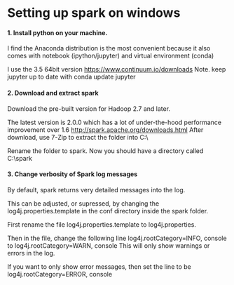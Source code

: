 
# Setting up spark on windows

#### 1. Install python on your machine. 

I find the Anaconda distribution is the most convenient because it also comes with notebook (ipython/jupyter) and virtual environment (conda)

I use the 3.5 64bit version
https://www.continuum.io/downloads
Note. keep jupyter up to date with
conda update jupyter
#### 2. Download and extract spark
Download the pre-built version for Hadoop 2.7 and later.

The latest version is 2.0.0 which has a lot of under-the-hood performance improvement over 1.6
http://spark.apache.org/downloads.html
After download, use 7-Zip to extract the folder into C:\

Rename the folder to spark. Now you should have a directory called C:\spark

#### 3. Change verbosity of Spark log messages

By default, spark returns very detailed messages into the log.

This can be adjusted, or supressed, by changing the log4j.properties.template in the conf directory inside the spark folder.

First rename the file log4j.properties.template to log4j.properties.

Then in the file, change the following line
log4j.rootCategory=INFO, console
to
log4j.rootCategory=WARN, console
This will only show warnings or errors in the log.

If you want to only show error messages, then set the line to be
log4j.rootCategory=ERROR, console

```python

```
